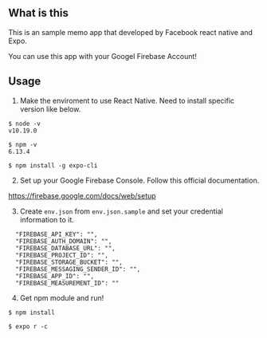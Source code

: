 ## What is this

This is an sample memo app that developed by Facebook react native and Expo.

You can use this app with your Googel Firebase Account!

## Usage

1. Make the enviroment to use React Native. Need to install specific version like below.

```
$ node -v 
v10.19.0

$ npm -v 
6.13.4

$ npm install -g expo-cli
```

2. Set up your Google Firebase Console. Follow this official documentation.

https://firebase.google.com/docs/web/setup

3. Create `env.json` from `env.json.sample` and set your credential information to it.

```
  "FIREBASE_API_KEY": "",
  "FIREBASE_AUTH_DOMAIN": "",
  "FIREBASE_DATABASE_URL": "",
  "FIREBASE_PROJECT_ID": "",
  "FIREBASE_STORAGE_BUCKET": "",
  "FIREBASE_MESSAGING_SENDER_ID": "",
  "FIREBASE_APP_ID": "",
  "FIREBASE_MEASUREMENT_ID": ""
```

4. Get npm module and run!

```
$ npm install

$ expo r -c

```